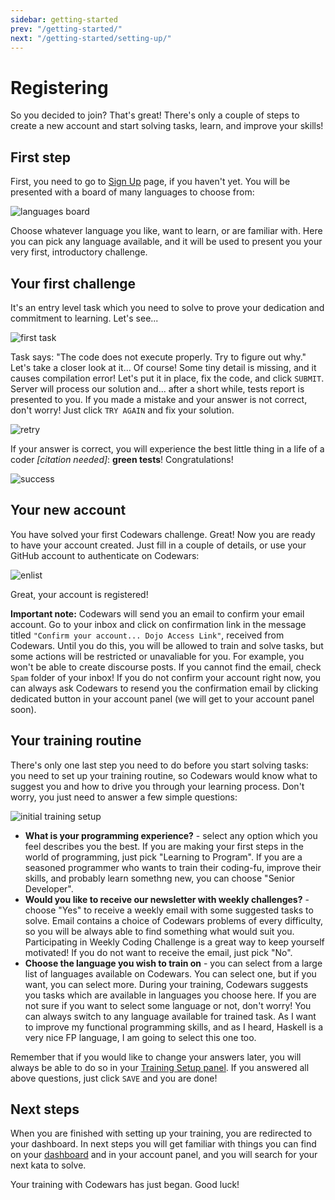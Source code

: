 ```yaml
---
sidebar: getting-started
prev: "/getting-started/"
next: "/getting-started/setting-up/"
---
```


# Registering

So you decided to join? That's great! There's only a couple of steps to create a new account and start solving tasks, learn, and improve your skills!

## First step

First, you need to go to [Sign Up](https://www.codewars.com/join) page, if you haven't yet. You will be presented with a board of many languages to choose from:

![languages board](./img/registering_01_choose_language.png)

Choose whatever language you like, want to learn, or are familiar with. Here you can pick any language available, and it will be used to present you your very first, introductory challenge.

## Your first challenge

It's an entry level task which you need to solve to prove your dedication and commitment to learning. Let's see...

![first task](./img/registering_02_multiply_initial.png)

Task says: "The code does not execute properly. Try to figure out why." Let's take a closer look at it... Of course! Some tiny detail is missing, and it causes compilation error! Let's put it in place, fix the code, and click `SUBMIT`. Server will process our solution and... after a short while, tests report is presented to you. If you made a mistake and your answer is not correct, don't worry! Just click `TRY AGAIN` and fix your solution.

![retry](./img/registering_03_multiply_wrong_answer.png)

If your answer is correct, you will experience the best little thing in a life of a coder _[citation needed]_: **green tests**! Congratulations!

![success](./img/registering_04_multiply_success.png)

## Your new account

You have solved your first Codewars challenge. Great! Now you are ready to have your account created. Just fill in a couple of details, or use your GitHub account to authenticate on Codewars:

![enlist](./img/registering_05_enlist.png)

Great, your account is registered!

**Important note:** Codewars will send you an email to confirm your email account. Go to your inbox and click on confirmation link in the message titled `"Confirm your account... Dojo Access Link"`, received from Codewars. Until you do this, you will be allowed to train and solve tasks, but some actions will be restricted or unavaliable for you. For example, you won't be able to create discourse posts. If you cannot find the email, check `Spam` folder of your inbox! If you do not confirm your account right now, you can always ask Codewars to resend you the confirmation email by clicking dedicated button in your account panel (we will get to your account panel soon).

## Your training routine

There's only one last step you need to do before you start solving tasks: you need to set up your training routine, so Codewars would know what to suggest you and how to drive you through your learning process. Don't worry, you just need to answer a few simple questions:

![initial training setup](./img/registering_06_initial_training_setup.png)

- **What is your programming experience?** - select any option which you feel describes you the best. If you are making your first steps in the world of programming, just pick "Learning to Program". If you are a seasoned programmer who wants to train their coding-fu, improve their skills, and probably learn somethng new, you can choose "Senior Developer".
- **Would you like to receive our newsletter with weekly challenges?** - choose "Yes" to receive a weekly email with some suggested tasks to solve. Email contains a choice of Codewars problems of every difficulty, so you will be always able to find something what would suit you. Participating in Weekly Coding Challenge is a great way to keep yourself motivated! If you do not want to receive the email, just pick "No".
- **Choose the language you wish to train on** - you can select from a large list of languages available on Codewars. You can select one, but if you want, you can select more. During your training, Codewars suggests you tasks which are available in languages you choose here. If you are not sure if you want to select some language or not, don't worry! You can always switch to any language available for trained task. As I want to improve my functional programming skills, and as I heard, Haskell is a very nice FP language, I am going to select this one too.

Remember that if you would like to change your answers later, you will always be able to do so in your [Training Setup panel](https://www.codewars.com/trainer/setup). If you answered all above questions, just click `SAVE` and you are done!

## Next steps

When you are finished with setting up your training, you are redirected to your dashboard. In next steps you will get familiar with things you can find on your [dashboard](https://www.codewars.com/dashboard) and in your account panel, and you will search for your next kata to solve.

Your training with Codewars has just began. Good luck!
